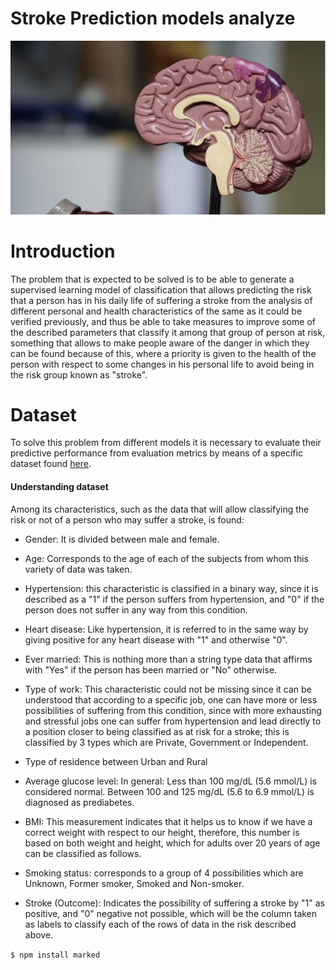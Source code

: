 # Stroke Prediction models analyze
![](https://github.com/Diego03lopez/Stroke_Prediction_models_analyze/blob/main/Stroke.png)

# Introduction
The problem that is expected to be solved is to be able to generate a supervised learning model of classification that allows predicting the risk that a person has in his daily life of suffering a stroke from the analysis of different personal and health characteristics of the same as it could be verified previously, and thus be able to take measures to improve some of the described parameters that classify it among that group of person at risk, something that allows to make people aware of the danger in which they can be found because of this, where a priority is given to the health of the person with respect to some changes in his personal life to avoid being in the risk group known as "stroke".

# Dataset
To solve this problem from different models it is necessary to evaluate their predictive performance from evaluation metrics by means of a specific dataset found [here](https://www.kaggle.com/code/jorgeromn/brain-stroke-with-random-forest-accuracy-97/data?select=full_data.csv "here").

#### Understanding dataset
Among its characteristics, such as the data that will allow classifying the risk or not of a person who may suffer a stroke, is found:
- Gender: It is divided between male and female.
- Age: Corresponds to the age of each of the subjects from whom this variety of data was taken.
- Hypertension: this characteristic is classified in a binary way, since it is described as a "1" if the person suffers from hypertension, and "0" if the person       does not suffer in any way from this condition.
- Heart disease: Like hypertension, it is referred to in the same way by giving positive for any heart disease with "1" and otherwise "0".
- Ever married: This is nothing more than a string type data that affirms with "Yes" if the person has been married or "No" otherwise.
- Type of work: This characteristic could not be missing since it can be understood that according to a specific job, one can have more or less possibilities of         suffering from this condition, since with more exhausting and stressful jobs one can suffer from hypertension and lead directly to a position closer to being           classified as at risk for a stroke; this is classified by 3 types which are Private, Government or Independent.
- Type of residence between Urban and Rural
- Average glucose level: In general: Less than 100 mg/dL (5.6 mmol/L) is considered normal. Between 100 and 125 mg/dL (5.6 to 6.9 mmol/L) is diagnosed as                 prediabetes.
- BMI: This measurement indicates that it helps us to know if we have a correct weight with respect to our height, therefore, this number is based on both weight         and height, which for adults over 20 years of age can be classified as follows.

- Smoking status: corresponds to a group of 4 possibilities which are Unknown, Former smoker, Smoked and Non-smoker.
- Stroke (Outcome): Indicates the possibility of suffering a stroke by "1" as positive, and "0" negative not possible, which will be the column taken as labels to       classify each of the rows of data in the risk described above.

`$ npm install marked`
